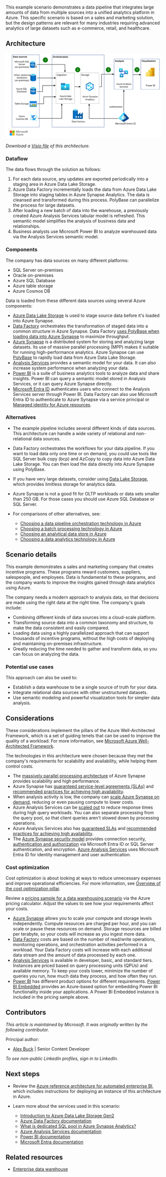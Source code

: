This example scenario demonstrates a data pipeline that integrates large amounts of data from multiple sources into a unified analytics platform in Azure. This specific scenario is based on a sales and marketing solution, but the design patterns are relevant for many industries requiring advanced analytics of large datasets such as e-commerce, retail, and healthcare.

## Architecture

![Architecture for a data warehousing and analysis scenario in Azure](./media/architecture-data-warehousing.svg)

*Download a [Visio file](https://arch-center.azureedge.net/architecture-data-warehousing.vsdx) of this architecture.*

### Dataflow

The data flows through the solution as follows:

1. For each data source, any updates are exported periodically into a staging area in Azure Data Lake Storage.
2. Azure Data Factory incrementally loads the data from Azure Data Lake Storage into staging tables in Azure Synapse Analytics. The data is cleansed and transformed during this process. PolyBase can parallelize the process for large datasets.
3. After loading a new batch of data into the warehouse, a previously created Azure Analysis Services tabular model is refreshed. This semantic model simplifies the analysis of business data and relationships.
4. Business analysts use Microsoft Power BI to analyze warehoused data via the Analysis Services semantic model.

### Components

The company has data sources on many different platforms:

- SQL Server on-premises
- Oracle on-premises
- Azure SQL Database
- Azure table storage
- Azure Cosmos DB

Data is loaded from these different data sources using several Azure components:

- [Azure Data Lake Storage](https://azure.microsoft.com/products/storage/data-lake-storage) is used to stage source data before it's loaded into Azure Synapse.
- [Data Factory](https://azure.microsoft.com/products/data-factory) orchestrates the transformation of staged data into a common structure in Azure Synapse. Data Factory [uses PolyBase when loading data into Azure Synapse](/azure/data-factory/connector-azure-sql-data-warehouse#use-polybase-to-load-data-into-azure-sql-data-warehouse) to maximize throughput.
- [Azure Synapse](https://azure.microsoft.com/products/synapse-analytics) is a distributed system for storing and analyzing large datasets. Its use of massive parallel processing (MPP) makes it suitable for running high-performance analytics. Azure Synapse can use [PolyBase](/sql/relational-databases/polybase/polybase-guide) to rapidly load data from Azure Data Lake Storage.
- [Analysis Services](https://azure.microsoft.com/products/analysis-services) provides a semantic model for your data. It can also increase system performance when analyzing your data.
- [Power BI](https://powerbi.microsoft.com) is a suite of business analytics tools to analyze data and share insights. Power BI can query a semantic model stored in Analysis Services, or it can query Azure Synapse directly.
- [Microsoft Entra ID](https://azure.microsoft.com/products/active-directory) authenticates users who connect to the Analysis Services server through Power BI. Data Factory can also use Microsoft Entra ID to authenticate to Azure Synapse via a service principal or [Managed identity for Azure resources](/azure/active-directory/managed-identities-azure-resources/overview).

### Alternatives

- The example pipeline includes several different kinds of data sources. This architecture can handle a wide variety of relational and non-relational data sources.
- Data Factory orchestrates the workflows for your data pipeline. If you want to load data only one time or on demand, you could use tools like SQL Server bulk copy (bcp) and AzCopy to copy data into Azure Data Lake Storage. You can then load the data directly into Azure Synapse using PolyBase.
- If you have very large datasets, consider using [Data Lake Storage](/azure/storage/data-lake-storage/introduction), which provides limitless storage for analytics data.
- Azure Synapse is not a good fit for OLTP workloads or data sets smaller than 250 GB. For those cases you should use Azure SQL Database or SQL Server.
- For comparisons of other alternatives, see:

  - [Choosing a data pipeline orchestration technology in Azure](../../data-guide/technology-choices/pipeline-orchestration-data-movement.md)
  - [Choosing a batch processing technology in Azure](../../data-guide/technology-choices/batch-processing.md)
  - [Choosing an analytical data store in Azure](../../data-guide/technology-choices/analytical-data-stores.md)
  - [Choosing a data analytics technology in Azure](../../data-guide/technology-choices/analysis-visualizations-reporting.md)

## Scenario details

This example demonstrates a sales and marketing company that creates incentive programs. These programs reward customers, suppliers, salespeople, and employees. Data is fundamental to these programs, and the company wants to improve the insights gained through data analytics using Azure.

The company needs a modern approach to analysis data, so that decisions are made using the right data at the right time. The company's goals include:

- Combining different kinds of data sources into a cloud-scale platform.
- Transforming source data into a common taxonomy and structure, to make the data consistent and easily compared.
- Loading data using a highly parallelized approach that can support thousands of incentive programs, without the high costs of deploying and maintaining on-premises infrastructure.
- Greatly reducing the time needed to gather and transform data, so you can focus on analyzing the data.

### Potential use cases

This approach can also be used to:

- Establish a data warehouse to be a single source of truth for your data.
- Integrate relational data sources with other unstructured datasets.
- Use semantic modeling and powerful visualization tools for simpler data analysis.

## Considerations

These considerations implement the pillars of the Azure Well-Architected Framework, which is a set of guiding tenets that can be used to improve the quality of a workload. For more information, see [Microsoft Azure Well-Architected Framework](/azure/architecture/framework).

The technologies in this architecture were chosen because they met the company's requirements for scalability and availability, while helping them control costs.

- The [massively parallel processing architecture](/azure/sql-data-warehouse/massively-parallel-processing-mpp-architecture) of Azure Synapse provides scalability and high performance.
- Azure Synapse has [guaranteed service-level agreements (SLAs)](https://azure.microsoft.com/support/legal/sla/sql-data-warehouse) and [recommended practices for achieving high availability](/azure/sql-data-warehouse/sql-data-warehouse-best-practices).
- When analysis activity is low, the company can [scale Azure Synapse on demand](/azure/sql-data-warehouse/sql-data-warehouse-manage-compute-overview), reducing or even pausing compute to lower costs.
- Azure Analysis Services can be [scaled out](/azure/analysis-services/analysis-services-scale-out) to reduce response times during high query workloads. You can also separate processing from the query pool, so that client queries aren't slowed down by processing operations.
- Azure Analysis Services also has [guaranteed SLAs](https://azure.microsoft.com/support/legal/sla/analysis-services) and [recommended practices for achieving high availability](/azure/analysis-services/analysis-services-bcdr).
- The [Azure Synapse security model](/azure/sql-data-warehouse/sql-data-warehouse-overview-manage-security) provides connection security, [authentication and authorization](/azure/sql-data-warehouse/sql-data-warehouse-authentication) via Microsoft Entra ID or SQL Server authentication, and encryption. [Azure Analysis Services](/azure/analysis-services/analysis-services-manage-users) uses Microsoft Entra ID for identity management and user authentication.

### Cost optimization

Cost optimization is about looking at ways to reduce unnecessary expenses and improve operational efficiencies. For more information, see [Overview of the cost optimization pillar](/azure/architecture/framework/cost/overview).

Review a [pricing sample for a data warehousing scenario][calculator] via the Azure pricing calculator. Adjust the values to see how your requirements affect your costs.

- [Azure Synapse](https://azure.microsoft.com/pricing/details/sql-data-warehouse/gen2) allows you to scale your compute and storage levels independently. Compute resources are charged per hour, and you can scale or pause these resources on demand. Storage resources are billed per terabyte, so your costs will increase as you ingest more data.
- [Data Factory](https://azure.microsoft.com/pricing/details/data-factory) costs are based on the number of read/write operations, monitoring operations, and orchestration activities performed in a workload. Your Data Factory costs will increase with each additional data stream and the amount of data processed by each one.
- [Analysis Services](https://azure.microsoft.com/pricing/details/analysis-services) is available in developer, basic, and standard tiers. Instances are priced based on query processing units (QPUs) and available memory. To keep your costs lower, minimize the number of queries you run, how much data they process, and how often they run.
- [Power BI](https://powerbi.microsoft.com/pricing) has different product options for different requirements. [Power BI Embedded](https://azure.microsoft.com/pricing/details/power-bi-embedded) provides an Azure-based option for embedding Power BI functionality inside your applications. A Power BI Embedded instance is included in the pricing sample above.

## Contributors

*This article is maintained by Microsoft. It was originally written by the following contributor.*

Principal author:

* [Alex Buck](https://www.linkedin.com/in/alex-buck-0161575) | Senior Content Developer

*To see non-public LinkedIn profiles, sign in to LinkedIn.*

## Next steps

- Review the [Azure reference architecture for automated enterprise BI](../../reference-architectures/data/enterprise-bi-adf.yml), which includes instructions for deploying an instance of this architecture in Azure.

- Learn more about the services used in this scenario:
   - [Introduction to Azure Data Lake Storage Gen2](/azure/storage/blobs/data-lake-storage-introduction)
   - [Azure Data Factory documentation](/azure/data-factory)
   - [What is dedicated SQL pool in Azure Synapse Analytics?](/azure/sql-data-warehouse/sql-data-warehouse-overview-what-is)
   - [Azure Analysis Services documentation](/azure/analysis-services)
   - [Power BI documentation](/power-bi)
   - [Microsoft Entra documentation](/azure/active-directory)

<!-- links -->

[calculator]: https://azure.com/e/b798fb70c53e4dd19fdeacea4db78276

## Related resources

- [Enterprise data warehouse](/azure/architecture/solution-ideas/articles/enterprise-data-warehouse)

